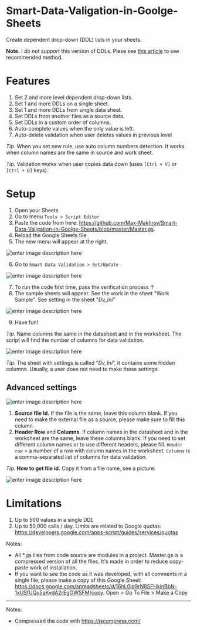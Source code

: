 # Smart-Data-Valigation-in-Goolge-Sheets
Create dependent drop-down (DDL) lists in your sheets. 

**Note.** I *do not support* this version of DDLs. Plese see [this article](https://sheetswithmaxmakhrov.wordpress.com/2018/01/03/smart-data-validation-create-dependent-drop-down-lists-in-goole-sheets/) to see recommended method.

# Features
1. Set 2 and more level dependent drop-down lists.
2. Set 1 and more DDLs on a single sheet.
3. Set 1 and more DDLs from single data sheet.
4. Set DDLs from another files as a source data.
5. Set DDLs in a custom order of columns.
6. Auto-complete values when the only value is left.
7. Auto-delete validation when user deletes values in previous level

*Tip.* When you set new rule, use auto column numbers detection. It works when column names are the same in source and work sheet.

*Tip.* Validation works when user copies data down (uses `[Ctrl + V]` or `[Ctrl + D]` keys).

# Setup
1. Open your Sheets
2. Go to menu `Tools > Script Editor`
3. Paste the code from here: https://github.com/Max-Makhrov/Smart-Data-Valigation-in-Goolge-Sheets/blob/master/Master.gs.
4. Reload the Google Sheets file
5. The new menu will appear at the right. 

![enter image description here](https://sheetswithmaxmakhrov.files.wordpress.com/2018/01/ddl9.png)

6. Go to `Smart Data Validation > Set/Update`

![enter image description here](https://sheetswithmaxmakhrov.files.wordpress.com/2018/01/ddl101.png)

7. To run the code first time, pass the verification process ↑
8. The sample sheets will appear. See the work in the sheet "Work Sample". See setting in the sheet "_Dv_Ini_"

![enter image description here](https://sheetswithmaxmakhrov.files.wordpress.com/2018/01/ddl7.png)

9. Have fun!

*Tip.* Name columns the same in the datasheet and in the worksheet. The script will find the number of columns for data validation.

![enter image description here](https://sheetswithmaxmakhrov.files.wordpress.com/2018/01/ddl8.png)

*Tip.* The sheet with settings is called “_Dv_Ini_”, it contains some hidden columns. Usually, a user does not need to make these settings.

## Advanced settings
![enter image description here](https://sheetswithmaxmakhrov.files.wordpress.com/2018/01/ddl111.png?w=676)

1.  **Source file Id.**  If the file is the same, leave this column blank. If you need to make the external file as a source, please make sure to fill this column.
2.  **Header Row**  and  **Columns**. If column names in the datasheet and in the worksheet are the same, leave these columns blank. If you need to set different column names or to use different headers, please fill. `Header row`  = a number of a row with column names in the worksheet.  `Columns` is a comma-separated list of columns for data validation.

*Tip.* **How to get file id.** Copy it from a file name, see a picture:

![enter image description here](https://sheetswithmaxmakhrov.files.wordpress.com/2018/01/ddl12.png?w=676)




# Limitations
1. Up to 500 values in a single DDL
2. Up to 50,000 calls / day.
Limits are related to Google quotas: https://developers.google.com/apps-script/guides/services/quotas

Notes:
* All \*.gs liles from code source are modules in a project. Master.gs is a compressed version of all the files. It's made in order to reduce copy-paste work of installation.
* If you want to see the code as it was developed, with all comments in a single file, please make a copy of this Google Sheet: https://docs.google.com/spreadsheets/d/16hL0Ip9rN8SFHkinBbN-1xUSfUQu5aKvdA2rEgOWSFM/copy. Open > Go To File > Make a Copy



--------------

Notes:
* Compressed the code with https://jscompress.com/
<!--stackedit_data:
eyJoaXN0b3J5IjpbMTQ2MTQ3MTU4Nl19
-->